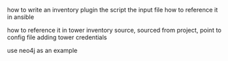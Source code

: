 how to write an inventory plugin
  the script
  the input file
how to reference it in ansible

how to reference it in tower
  inventory source, sourced from project, point to config file
  adding tower credentials

use neo4j as an example